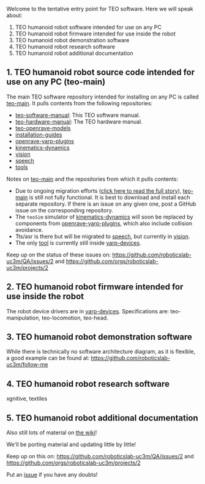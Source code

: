 Welcome to the tentative entry point for TEO software. Here we will speak about:
1. TEO humanoid robot software intended for use on any PC
2. TEO humanoid robot firmware intended for use inside the robot
3. TEO humanoid robot demonstration software
4. TEO humanoid robot research software
5. TEO humanoid robot additional documentation

## 1. TEO humanoid robot source code intended for use on any PC (teo-main)

The main TEO software repository intended for installing on any PC is called [teo-main](https://github.com/roboticslab-uc3m/teo-main). It pulls contents from the following repositories:

- [teo-software-manual](https://github.com/roboticslab-uc3m/teo-software-manual): This TEO software manual.
- [teo-hardware-manual](https://github.com/roboticslab-uc3m/teo-hardware-manual): The TEO hardware manual.
- [teo-openrave-models](https://github.com/roboticslab-uc3m/teo-openrave-models)
- [installation-guides](https://github.com/roboticslab-uc3m/installation-guides)
- [openrave-yarp-plugins](https://github.com/roboticslab-uc3m/openrave-yarp-plugins)
- [kinematics-dynamics](https://github.com/roboticslab-uc3m/kinematics-dynamics)
- [vision](https://github.com/roboticslab-uc3m/vision)
- [speech](https://github.com/roboticslab-uc3m/speech)
- [tools](https://github.com/roboticslab-uc3m/tools)

Notes on [teo-main](https://github.com/roboticslab-uc3m/teo-main) and the repositories from which it pulls contents:
- Due to ongoing migration efforts ([click here to read the full story](https://github.com/roboticslab-uc3m/QA/issues/2)), [teo-main](https://github.com/roboticslab-uc3m/teo-main) is still not fully functional. It is best to download and install each separate repository. If there is an issue on any given one, post a GitHub issue on the corresponding repository.
- The `teoSim` simulator of [kinematics-dynamics](https://github.com/roboticslab-uc3m/kinematics-dynamics) will soon be replaced by components from [openrave-yarp-plugins](https://github.com/roboticslab-uc3m/openrave-yarp-plugins), which also include collision avoidance.
- Tts/asr is there but will be migrated to [speech](https://github.com/roboticslab-uc3m/speech), but currently in [vision](https://github.com/roboticslab-uc3m/vision).
- The only [tool](https://github.com/roboticslab-uc3m/tools) is currently still inside [yarp-devices](https://github.com/roboticslab-uc3m/yarp-devices).

Keep up on the status of these issues on: https://github.com/roboticslab-uc3m/QA/issues/2 and https://github.com/orgs/roboticslab-uc3m/projects/2

## 2. TEO humanoid robot firmware intended for use inside the robot
The robot device drivers are in [yarp-devices](https://github.com/roboticslab-uc3m/yarp-devices). Specifications are: teo-manipulation, teo-locomotion, teo-head.

## 3. TEO humanoid robot demonstration software
While there is technically no software architecture diagram, as it is flexible, a good example can be found at: https://github.com/roboticslab-uc3m/follow-me

## 4. TEO humanoid robot research software
xgnitive, textiles

## 5. TEO humanoid robot additional documentation
Also still lots of material on [the wiki](http://robots.uc3m.es)!

We'll be porting material and updating little by little!

Keep up on this on: https://github.com/roboticslab-uc3m/QA/issues/2 and https://github.com/orgs/roboticslab-uc3m/projects/2

Put an [issue](https://github.com/roboticslab-uc3m/teo-software-manual/issues/new) if you have any doubts!
